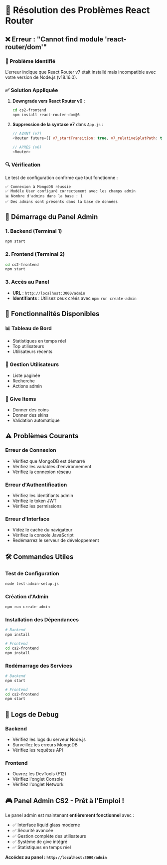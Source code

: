 # 🔧 Résolution des Problèmes React Router

## ❌ Erreur : "Cannot find module 'react-router/dom'"

### 🎯 Problème Identifié
L'erreur indique que React Router v7 était installé mais incompatible avec votre version de Node.js (v18.16.0).

### ✅ Solution Appliquée

1. **Downgrade vers React Router v6** :
   ```bash
   cd cs2-frontend
   npm install react-router-dom@6
   ```

2. **Suppression de la syntaxe v7** dans `App.js` :
   ```javascript
   // AVANT (v7)
   <Router future={{ v7_startTransition: true, v7_relativeSplatPath: true }}>
   
   // APRÈS (v6)
   <Router>
   ```

### 🔍 Vérification

Le test de configuration confirme que tout fonctionne :
```
✅ Connexion à MongoDB réussie
✅ Modèle User configuré correctement avec les champs admin
📊 Nombre d'admins dans la base : 1
✅ Des admins sont présents dans la base de données
```

## 🚀 Démarrage du Panel Admin

### 1. Backend (Terminal 1)
```bash
npm start
```

### 2. Frontend (Terminal 2)
```bash
cd cs2-frontend
npm start
```

### 3. Accès au Panel
- **URL** : `http://localhost:3000/admin`
- **Identifiants** : Utilisez ceux créés avec `npm run create-admin`

## 🎯 Fonctionnalités Disponibles

### 📊 Tableau de Bord
- Statistiques en temps réel
- Top utilisateurs
- Utilisateurs récents

### 👥 Gestion Utilisateurs
- Liste paginée
- Recherche
- Actions admin

### 🎁 Give Items
- Donner des coins
- Donner des skins
- Validation automatique

## ⚠️ Problèmes Courants

### Erreur de Connexion
- Vérifiez que MongoDB est démarré
- Vérifiez les variables d'environnement
- Vérifiez la connexion réseau

### Erreur d'Authentification
- Vérifiez les identifiants admin
- Vérifiez le token JWT
- Vérifiez les permissions

### Erreur d'Interface
- Videz le cache du navigateur
- Vérifiez la console JavaScript
- Redémarrez le serveur de développement

## 🛠️ Commandes Utiles

### Test de Configuration
```bash
node test-admin-setup.js
```

### Création d'Admin
```bash
npm run create-admin
```

### Installation des Dépendances
```bash
# Backend
npm install

# Frontend
cd cs2-frontend
npm install
```

### Redémarrage des Services
```bash
# Backend
npm start

# Frontend
cd cs2-frontend
npm start
```

## 📝 Logs de Debug

### Backend
- Vérifiez les logs du serveur Node.js
- Surveillez les erreurs MongoDB
- Vérifiez les requêtes API

### Frontend
- Ouvrez les DevTools (F12)
- Vérifiez l'onglet Console
- Vérifiez l'onglet Network

## 🎮 Panel Admin CS2 - Prêt à l'Emploi !

Le panel admin est maintenant **entièrement fonctionnel** avec :
- ✅ Interface liquid glass moderne
- ✅ Sécurité avancée
- ✅ Gestion complète des utilisateurs
- ✅ Système de give intégré
- ✅ Statistiques en temps réel

**Accédez au panel : `http://localhost:3000/admin`**
